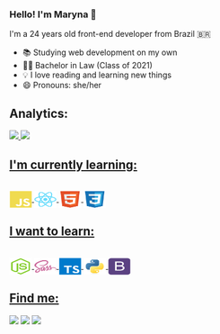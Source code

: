 ### Hello! I'm Maryna 👋

I'm a 24 years old front-end developer from Brazil 🇧🇷

 - 📚 Studying web development on my own
 - 👩‍🎓 Bachelor in Law (Class of 2021)
 - 💡 I love reading and learning new things
 - 😄 Pronouns: she/her

## Analytics:
<div>
  <a href="https://github.com/marynakao">
  <img height="180em" src="https://github-readme-stats.vercel.app/api?username=marynakao&show_icons=true&theme=dracula&include_all_commits=true&count_private=true"/>
  <img height="180em" src="https://github-readme-stats.vercel.app/api/top-langs/?username=marynakao&layout=compact&langs_count=7&theme=dracula"/>
</div>
  
## I'm currently learning:
<div style="display: inline_block"><br>
  <img align="center" alt="Maryna-Js" height="30" width="40" src="https://raw.githubusercontent.com/devicons/devicon/master/icons/javascript/javascript-plain.svg">
  <img align="center" alt="Maryna-React" height="30" width="40" src="https://raw.githubusercontent.com/devicons/devicon/master/icons/react/react-original.svg">
  <img align="center" alt="Maryna-HTML" height="30" width="40" src="https://raw.githubusercontent.com/devicons/devicon/master/icons/html5/html5-original.svg">
  <img align="center" alt="Maryna-CSS" height="30" width="40" src="https://raw.githubusercontent.com/devicons/devicon/master/icons/css3/css3-original.svg">
</div>
  
## I want to learn:
<div style="display: inline_block"><br>
    <img align="center" alt="Maryna-Node" height="30" width="40" src="https://raw.githubusercontent.com/devicons/devicon/master/icons/nodejs/nodejs-original.svg">
  <img align="center" alt="Maryna-Sass" height="30" width="40" src="https://raw.githubusercontent.com/devicons/devicon/master/icons/sass/sass-original.svg">
  <img align="center" alt="Maryna-Typescript" height="30" width="40" src="https://raw.githubusercontent.com/devicons/devicon/master/icons/typescript/typescript-plain.svg">
  <img align="center" alt="Maryna-Python" height="30" width="40" src="https://raw.githubusercontent.com/devicons/devicon/master/icons/python/python-original.svg">
  <img align="center" alt="Maryna-Bootstrap" height="30" width="40" src="https://raw.githubusercontent.com/devicons/devicon/master/icons/bootstrap/bootstrap-plain.svg">
</div>
  
  ## Find me:
<div>
    <a href="https://www.linkedin.com/in/maryna-kao" target="_blank"><img src="https://img.shields.io/badge/-LinkedIn-%230077B5?style=for-the-badge&logo=linkedin&logoColor=white" target="_blank"></a>
    <a href = "mailto:maryna.kao@outlook.com"><img src="https://img.shields.io/badge/Microsoft_Outlook-0078D4?style=for-the-badge&logo=microsoft-outlook&logoColor=white" target="_blank"></a>
  <a href="https://instagram.com/marynakao_" target="_blank"><img src="https://img.shields.io/badge/-Instagram-%23E4405F?style=for-the-badge&logo=instagram&logoColor=white" target="_blank"></a>
</div>
